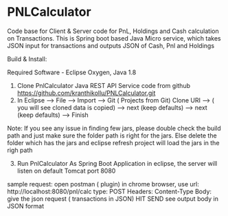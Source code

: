 # PNLCalculator
Code base for Client & Server code for PnL, Holdings and Cash calculation on Transactions.
This is Spring boot based Java Micro service, which takes JSON input for transactions and outputs JSON of Cash, Pnl and Holdings

Build & Install:

Required Software - Eclipse Oxygen, Java 1.8
1) Clone PnlCalculator Java REST API Service code from github https://github.com/kranthikollu/PNLCalculator.git
2) In Eclipse --> File --> Import --> Git ( Projects from Git) Clone URI --> ( you will see cloned data is copied) --> next (keep defaults) --> next (keep defaults) --> Finish

Note: If you see any issue in finding few jars, please double check the build path and just make sure the folder path is right for the jars. Else delete the folder which has the jars and eclipse refresh project will load the jars in the righ path

3) Run PnlCalculator As Spring Boot Application in eclipse, the server will listen on default Tomcat port 8080

sample request: open postman ( plugin) in chrome browser, use 
url:  http://localhost:8080/pnl/calc
type: POST
Headers: Content-Type
Body: give the json request ( transactions in JSON)
HIT SEND
see output body in JSON format



